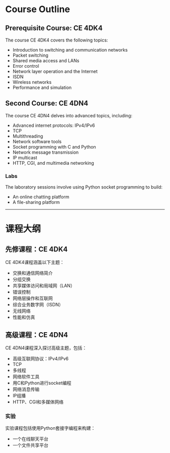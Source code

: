 # Course Outline

## Prerequisite Course: CE 4DK4

The course CE 4DK4 covers the following topics:

- Introduction to switching and communication networks
- Packet switching
- Shared media access and LANs
- Error control
- Network layer operation and the Internet
- ISDN
- Wireless networks
- Performance and simulation

## Second Course: CE 4DN4

The course CE 4DN4 delves into advanced topics, including:

- Advanced internet protocols: IPv4/IPv6
- TCP
- Multithreading
- Network software tools
- Socket programming with C and Python
- Network message transmission
- IP multicast
- HTTP, CGI, and multimedia networking

### Labs

The laboratory sessions involve using Python socket programming to build:

- An online chatting platform
- A file-sharing platform

---

# 课程大纲

## 先修课程：CE 4DK4

CE 4DK4课程涵盖以下主题：

- 交换和通信网络简介
- 分组交换
- 共享媒体访问和局域网（LAN）
- 错误控制
- 网络层操作和互联网
- 综合业务数字网（ISDN）
- 无线网络
- 性能和仿真

## 高级课程：CE 4DN4

CE 4DN4课程深入探讨高级主题，包括：

- 高级互联网协议：IPv4/IPv6
- TCP
- 多线程
- 网络软件工具
- 用C和Python进行socket编程
- 网络消息传输
- IP组播
- HTTP、CGI和多媒体网络

### 实验

实验课程包括使用Python套接字编程来构建：

- 一个在线聊天平台
- 一个文件共享平台
